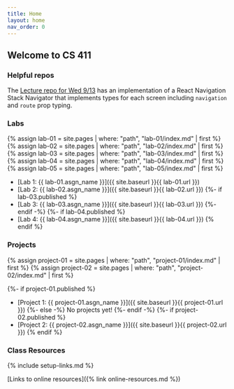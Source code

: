 ```yaml
---
title: Home
layout: home
nav_order: 0
---
```


## Welcome to CS 411

### Helpful repos

The [Lecture repo for Wed 9/13](https://github.com/bsu-cs-jb/lecture-09-13-wed)
has an implementation of a React Navigation Stack Navigator that implements
types for each screen including `navigation` and `route` prop typing.



### Labs

{% assign lab-01 = site.pages | where: "path", "lab-01/index.md" | first %}
{% assign lab-02 = site.pages | where: "path", "lab-02/index.md" | first %}
{% assign lab-03 = site.pages | where: "path", "lab-03/index.md" | first %}
{% assign lab-04 = site.pages | where: "path", "lab-04/index.md" | first %}
{% assign lab-05 = site.pages | where: "path", "lab-05/index.md" | first %}

- [Lab 1: {{ lab-01.asgn_name }}]({{ site.baseurl }}{{ lab-01.url }})
- [Lab 2: {{ lab-02.asgn_name }}]({{ site.baseurl }}{{ lab-02.url }})
{%- if lab-03.published %}
- [Lab 3: {{ lab-03.asgn_name }}]({{ site.baseurl }}{{ lab-03.url }})
{%- endif -%}
{%- if lab-04.published %}
- [Lab 4: {{ lab-04.asgn_name }}]({{ site.baseurl }}{{ lab-04.url }})
{% endif %}

### Projects

{% assign project-01 = site.pages | where: "path", "project-01/index.md" | first %}
{% assign project-02 = site.pages | where: "path", "project-02/index.md" | first %}

{%- if project-01.published %}
- [Project 1: {{ project-01.asgn_name }}]({{ site.baseurl }}{{ project-01.url }})
{%- else -%}
No projects yet!
{%- endif -%}
{%- if project-02.published %}
- [Project 2: {{ project-02.asgn_name }}]({{ site.baseurl }}{{ project-02.url }})
{% endif %}

### Class Resources

{% include setup-links.md %}

[Links to online resources]({% link online-resources.md %})

